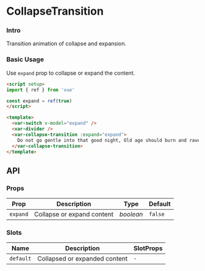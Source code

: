 # CollapseTransition

### Intro

Transition animation of collapse and expansion.

### Basic Usage

Use `expand` prop to collapse or expand the content.

```html
<script setup>
import { ref } from 'vue'

const expand = ref(true)
</script>

<template>
  <var-switch v-model="expand" />
  <var-divider />
  <var-collapse-transition :expand="expand">
    Do not go gentle into that good night, Old age should burn and rave at close of day; Rage, rage against the dying of the light. Though wise men at their end know dark is right, Because their words had forked no lightning they Do not go gentle into that good night. Good men, the last wave by, crying how bright Their frail deeds might have danced in a green bay, Rage, rage against the dying of the light.
  </var-collapse-transition>
</template>
```

## API

### Props

| Prop       | Description                                         | Type        | Default   |
| ---------- | --------------------------------------------------- | ----------- | --------- |
| `expand` | Collapse or expand content | _boolean_ | `false` |

### Slots

| Name        | Description                                 | SlotProps |
| ----------- | ------------------------------------------- | --------- |
| `default` | Collapsed or expanded content | `-`     |

